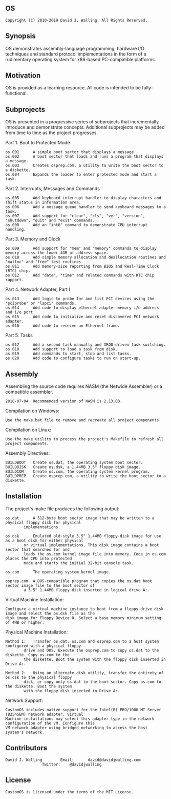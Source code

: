 ## OS

	Copyright (C) 2010-2019 David J. Walling. All Rights Reserved.

## Synopsis

OS demonstrates assembly-language programming, hardware I/O techniques and standard protocol
implementations in the form of a rudimentary operating system for x86-based PC-compatible
platforms.

## Motivation

OS is provided as a learning resource. All code is intended to be fully-functional.

## Subprojects

OS is presented in a progressive series of subprojects that incrementally introduce and demonstrate
concepts. Additional subprojects may be added from time to time as the project progresses.

Part 1.			Boot to Protected Mode

	os.001		A simple boot sector that displays a message.
	os.002		A boot sector that loads and runs a program that displays a message.
	os.003		Creates osprep.com, a utility to write the boot sector to a diskette.
	os.004		Expands the loader to enter protected mode and start a task.

Part 2.			Interrupts, Messages and Commands

	os.005		Add keyboard interrupt handler to display characters and shift status in information area.
	os.006		Add a message queue handler to send keyboard messages to a task.
	os.007		Add support for "clear", "cls", "ver", "version", "shutdown", "quit" and "exit" commands.
	os.008		Add an "int6" command to demonstrate CPU interrupt handling.

Part 3.			Memory and Clock

	os.009		Add support for "mem" and "memory" commands to display memory across the lower 4GB of address space.
	os.010		Add simple memory allocation and deallocation routines and "malloc" and "free" test routines.
	os.011		Add memory-size reporting from BIOS and Real-Time Clock (RTC) chip.
	os.012		Add "date", "time" and related commands with RTC chip support.

Part 4.			Network Adapter, Part I

	os.013		Add logic to probe for and list PCI devices using the "pciprobe" or "lspci" commands.
	os.014		Add code to display ethernet adapter memory i/o address and i/o port.
	os.015		Add code to initialize and reset discovered PCI network adapter.
	os.016		Add code to receive an Ethernet frame.

Part 5.			Tasks

	os.017		Add a second task manually and IRQ0-driven task switching.
	os.018		Add support to load a task from disk.
	os.019		Add commands to start, stop and list tasks.
	os.020		Add code to configure tasks to run on start-up.

## Assembly

Assembling the source code requires NASM (the Netwide Assembler) or a compatible assembler.

	2018-07-04	Recommended version of NASM is 2.13.03.

Compilation on Windows:

	Use the make.bat file to remove and recreate all project components.

Compilation on Linux:

	Use the make utility to process the project's Makefile to refresh all project components.

Assembly Directives:

	BUILDBOOT	Create os.dat, the operating system boot sector.
	BUILDDISK	Create os.dsk, a 1.44MB 3.5" floppy disk image.
	BUILDCOM	Create os.com, the operating system kernel program.
	BUILDPREP	Create osprep.com, a utility to write the boot sector to a diskette.

## Installation

The project's make file produces the following output:

	os.dat		A 512-byte boot sector image that may be written to a physical floppy disk for physical
			implementations.

	os.dsk		Emulated old-style 3.5" 1.44MB floppy-disk image for use as a boot disk for either physical
			or virtual implementations. This disk image contains a boot sector that searches for and
			loads the os.com kernel image file into memory. Code in os.com places the CPU into protected
			mode and starts the initial 32-bit console task.

	os.com		The operating system kernel image.

	osprep.com	A DOS-compatible program that copies the os.dat boot sector image file to the boot sector of
			a 3.5" 1.44MB floppy disk inserted in logical drive A:.

Virtual Machine Installation:

	Configure a virtual machine instance to boot from a floppy drive disk image and select the os.dsk file as the
	disk image for Floppy Device 0. Select a base memory minimum setting of 4MB or higher.

Physical Machine Installation:

	Method 1:	Transfer os.dat, os.com and osprep.com to a host system configured with a physical floppy
			drive and DOS. Execute the osprep.com to copy os.dat to the diskette. Copy os.com to the
			the diskette. Boot the system with the floppy disk inserted in Drive A:.

	Method 2:	Using an alternate disk utility, transfer the entirety of os.dsk to the physical floppy
			disk, or copy only os.dat to the boot sector. Copy os.com to the diskette. Boot the system
			with the floppy disk inserted in Drive A:.

Network Support:

	CustomOS includes native support for the Intel(R) PRO/1000 MT Server (82545EM) network adapter. Virtual
	Machine installations may select this adapter type in the network configuration of the VM. Configure this
	VM network adapter using bridged networking to access the host system's network.

## Contributors

	David J. Walling		Email:		david@davidjwalling.com
					Twitter:	@davidjwalling

## License

	CustomOS is licensed under the terms of the MIT License.
